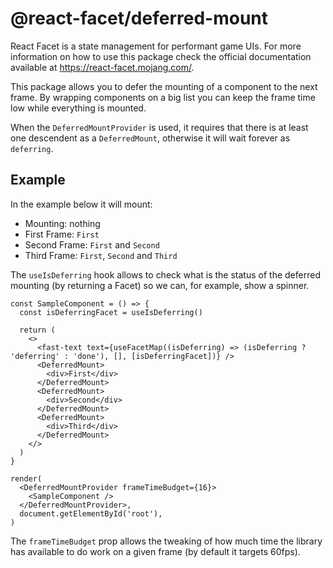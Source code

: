 # @react-facet/deferred-mount

React Facet is a state management for performant game UIs. For more information on how to use this package check the official documentation available at https://react-facet.mojang.com/.

This package allows you to defer the mounting of a component to the next frame. By wrapping components on a big list you can keep the frame time low while everything is mounted.

When the `DeferredMountProvider` is used, it requires that there is at least one descendent as a `DeferredMount`, otherwise it will wait forever as `deferring`.

## Example

In the example below it will mount:

- Mounting: nothing
- First Frame: `First`
- Second Frame: `First` and `Second`
- Third Frame: `First`, `Second` and `Third`

The `useIsDeferring` hook allows to check what is the status of the deferred mounting (by returning a Facet) so we can, for example, show a spinner.

```tsx
const SampleComponent = () => {
  const isDeferringFacet = useIsDeferring()

  return (
    <>
      <fast-text text={useFacetMap((isDeferring) => (isDeferring ? 'deferring' : 'done'), [], [isDeferringFacet])} />
      <DeferredMount>
        <div>First</div>
      </DeferredMount>
      <DeferredMount>
        <div>Second</div>
      </DeferredMount>
      <DeferredMount>
        <div>Third</div>
      </DeferredMount>
    </>
  )
}

render(
  <DeferredMountProvider frameTimeBudget={16}>
    <SampleComponent />
  </DeferredMountProvider>,
  document.getElementById('root'),
)
```

The `frameTimeBudget` prop allows the tweaking of how much time the library has available to do work on a given frame (by default it targets 60fps).
